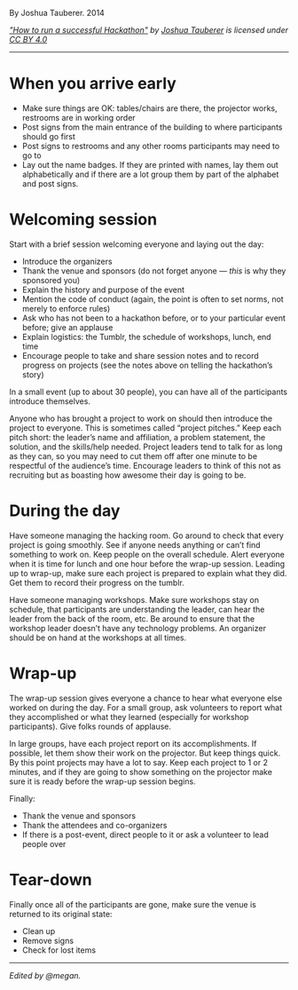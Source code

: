 By Joshua Tauberer. 2014

[_"How to run a successful Hackathon"_](https://hackathon.guide/) _by_ [_Joshua Tauberer_](https://razor.occams.info/) _is licensed under_ [_CC BY 4.0_](http://creativecommons.org/licenses/by/4.0)

---

# When you arrive early

- Make sure things are OK: tables/chairs are there, the projector works, restrooms are in working order
- Post signs from the main entrance of the building to where participants should go first
- Post signs to restrooms and any other rooms participants may need to go to
- Lay out the name badges. If they are printed with names, lay them out alphabetically and if there are a lot group them by part of the alphabet and post signs.

# Welcoming session

Start with a brief session welcoming everyone and laying out the day:

- Introduce the organizers
- Thank the venue and sponsors (do not forget anyone — _this_ is why they sponsored you)
- Explain the history and purpose of the event
- Mention the code of conduct (again, the point is often to set norms, not merely to enforce rules)
- Ask who has not been to a hackathon before, or to your particular event before; give an applause
- Explain logistics: the Tumblr, the schedule of workshops, lunch, end time
- Encourage people to take and share session notes and to record progress on projects (see the notes above on telling the hackathon’s story)

In a small event (up to about 30 people), you can have all of the participants introduce themselves.

Anyone who has brought a project to work on should then introduce the project to everyone. This is sometimes called “project pitches.” Keep each pitch short: the leader’s name and affiliation, a problem statement, the solution, and the skills/help needed. Project leaders tend to talk for as long as they can, so you may need to cut them off after one minute to be respectful of the audience’s time. Encourage leaders to think of this not as recruiting but as boasting how awesome their day is going to be.

# During the day

Have someone managing the hacking room. Go around to check that every project is going smoothly. See if anyone needs anything or can’t find something to work on. Keep people on the overall schedule. Alert everyone when it is time for lunch and one hour before the wrap-up session. Leading up to wrap-up, make sure each project is prepared to explain what they did. Get them to record their progress on the tumblr.

Have someone managing workshops. Make sure workshops stay on schedule, that participants are understanding the leader, can hear the leader from the back of the room, etc. Be around to ensure that the workshop leader doesn’t have any technology problems. An organizer should be on hand at the workshops at all times.

# Wrap-up

The wrap-up session gives everyone a chance to hear what everyone else worked on during the day. For a small group, ask volunteers to report what they accomplished or what they learned (especially for workshop participants). Give folks rounds of applause.

In large groups, have each project report on its accomplishments. If possible, let them show their work on the projector. But keep things quick. By this point projects may have a lot to say. Keep each project to 1 or 2 minutes, and if they are going to show something on the projector make sure it is ready before the wrap-up session begins.

Finally:

- Thank the venue and sponsors
- Thank the attendees and co-organizers
- If there is a post-event, direct people to it or ask a volunteer to lead people over

# Tear-down

Finally once all of the participants are gone, make sure the venue is returned to its original state:

- Clean up
- Remove signs
- Check for lost items

---

_Edited by @megan._